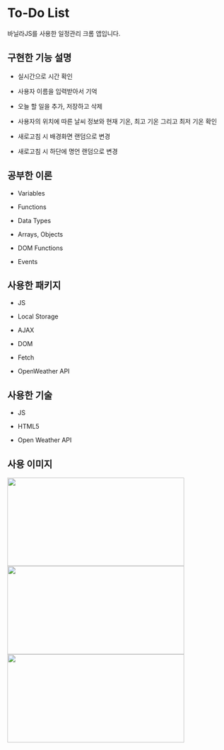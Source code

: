 # To-Do List

바닐라JS를 사용한 일정관리 크롬 앱입니다.

## 구현한 기능 설명

* 실시간으로 시간 확인

* 사용자 이름을 입력받아서 기억

* 오늘 할 일을 추가, 저장하고 삭제

* 사용자의 위치에 따른 날씨 정보와 현재 기온, 최고 기온 그리고 최저 기온 확인

* 새로고침 시 배경화면 랜덤으로 변경

* 새로고침 시 하단에 명언 랜덤으로 변경

## 공부한 이론

* Variables

* Functions

* Data Types

* Arrays, Objects

* DOM Functions

* Events

## 사용한 패키지

* JS

* Local Storage

* AJAX

* DOM

* Fetch

* OpenWeather API

## 사용한 기술

* JS

* HTML5

* Open Weather API

## 사용 이미지

<img src="https://user-images.githubusercontent.com/57383916/145744108-5fcb1e03-0dd4-4cb0-816f-09edc1d6220d.jpg" width="400" height="200" />

<img src="https://user-images.githubusercontent.com/57383916/145743999-b2164e60-88cf-48a8-9c39-925738959512.jpg" width="400" height="200" />

<img src="https://user-images.githubusercontent.com/57383916/145744082-70674bc8-2bba-4e22-9751-57f685c82744.jpg" width="400" height="200" />
